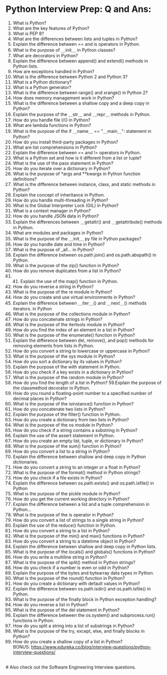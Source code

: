 # Python Interview Prep: Q and Ans:

1. What is Python?
2. What are the key features of Python?
3. What is PEP 8?
4. What are the differences between lists and tuples in Python?
5. Explain the difference between == and is operators in Python.
6. What is the purpose of ＿init＿ in Python classes?
7. What are decorators in Python?
8. Explain the difference between append() and extend() methods in Python
lists.
9. How are exceptions handled in Python?
10. What is the difference between Python 2 and Python 3?
11. What is a Python dictionary?
12. What is a Python generator?
13. What is the difference between range() and xrange() in Python 2?
14. How does memory management work in Python?
15. What is the difference between a shallow copy and a deep copy in Python?
16. Explain the purpose of the ＿str＿ and ＿repr＿ methods in Python.
17. How do you handle file I/O in Python?
18. What are lambda functions in Python?
19. What is the purpose of the if ＿name＿ == "＿main＿": statement in Python?
20. How do you install third-party packages in Python?
21. What are list comprehensions in Python?
23. Explain the difference between == and != operators in Python.
24. What is a Python set and how is it different from a list or tuple?
25. What is the use of the pass statement in Python?
26. How do you iterate over a dictionary in Python?
27. What is the purpose of *args and **kwargs in Python function definitions?
28. What is the difference between instance, class, and static methods in
Python?
29. Explain the concept of inheritance in Python.
30. How do you handle multi-threading in Python?
31. What is the Global Interpreter Lock (GIL) in Python?
32. What is a context manager in Python?
33. How do you handle JSON data in Python?
34. Explain the differences between ＿getattr() and ＿getattribute()
methods in Python.
35. What are modules and packages in Python?
36. What is the purpose of the ＿init＿ py file in Python packages?
37. How do you handle date and time in Python?
38. What is the purpose of _all… in Python?
39. Explain the difference between os.path.join() and os.path.abspath() in
Python.
40. What is the purpose of the zip() function in Python?
40. How do you remove duplicates from a list in Python?
41. 41. Explain the use of the map() function in Python.
42. How do you reverse a string in Python?
43. What is the purpose of the re module in Python?
44. How do you create and use virtual environments in Python?
45. Explain the difference between ＿iter＿() and ＿next＿() methods iterators. in Python
46. What is the purpose of the collections module in Python?
47. How do you concatenate strings in Python?
48. What is the purpose of the itertools module in Python?
49. How do you find the index of an element in a list in Python?
50. What is the purpose of the enumerate() function in Python?
51. Explain the difference between del, remove(), and pop() methods for removing elements from lists in Python.
52. How do you convert a string to lowercase or uppercase in Python?
53. What is the purpose of the sys module in Python?
54. How do you sort a dictionary by its values in Python?
55. Explain the purpose of the with statement in Python.
56. How do you check if a key exists in a dictionary in Python?
57. What is the purpose of the random module in Python?
58. How do you find the length of a list in Python?
59.Explain the purpose of the classmethod decorator in Python.
60. How do you round a floating-point number to a specified number of decimal places in Python?
61. What is the purpose of the isinstance() function in Python?
62. How do you concatenate two lists in Python?
63. Explain the purpose of the filter() function in Python.
64. How do you create a dictionary from two lists in Python?
65. What is the purpose of the os module in Python?
66. How do you check if a string contains a substring in Python?
67. Explain the use of the assert statement in Python.
68. How do you create an empty list, tuple, or dictionary in Python?
69. What is the purpose of the sum() function in Python?
70. How do you convert a list to a string in Python?
71. Explain the difference between shallow and deep copy in Python dictionaries.
72. How do you convert a string to an integer or a float in Python?
73. What is the purpose of the format() method in Python strings?
74. How do you check if a file exists in Python?
75. Explain the difference between os.path.exists() and os.path.isfile() in Python
76. What is the purpose of the pickle module in Python?
77. How do you get the current working directory in Python?
78. Explain the difference between a list and a tuple comprehension in Python…
79. What is the purpose of the is operator in Python?
80. How do you convert a list of strings to a single string in Python?
81. Explain the use of the reduce() function in Python.
82. How do you convert a string to a list in Python?
83. What is the purpose of the min() and max() functions in Python?
84. How do you convert a string to a datetime object in Python?
85. Explain the difference between shallow and deep copy in Python lists.
86. What is the purpose of the locals() and globals() functions in Python?
87. How do you write a multiline string in Python?
88. What is the purpose of the split() method in Python strings?
89. How do you check if a number is even or odd in Python?
90. Explain the purpose of the bytes and bytearray data types in Python.
91. What is the purpose of the round() function in Python?
92. How do you create a dictionary with default values in Python?
93. Explain the difference between os.path.isdir() and os.path.isfile() in Python.
94. What is the purpose of the finally block in Python exception handling?
95. How do you reverse a list in Python?
96. What is the purpose of the del statement in Python?
97. Explain the difference between the os.system() and subprocess.run() functions in Python.
98. How do you split a string into a list of substrings in Python?
99. What is the purpose of the try, except, else, and finally blocks in Python?
100. How do you create a shallow copy of a list in Python?<br>
BONUS: https://www.edureka.co/blog/interview-questions/python-interview-questions/
<br>
# Also check out the Software Engineering Interview questions.

